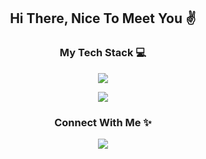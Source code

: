 <h2 align="center">Hi There, Nice To Meet You ✌</h2>

<h3 align="center">My Tech Stack 💻</h3>
<p align="center">
  <a href="https://skillicons.dev">
    <img src="https://skillicons.dev/icons?i=html,css,js,php,mysql,python,c,cs,cpp,java,nodejs,react" />
  </a>
</p>
<p align="center">
  <a href="https://skillicons.dev">
      <img src="https://skillicons.dev/icons?i=vscode,eclipse,visualstudio,git,cloudflare,figma,ai,ps" />
  </a>
</p>
<h3 align="center">Connect With Me ✨</h3>
<p align="center">
  <a href="https://skillicons.dev">
    <img src="https://skillicons.dev/icons?i=linkedin,codepen,instagram,twitter" />
  </a>
</p>

